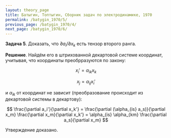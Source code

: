 ```yaml
---
layout: theory_page
title: Батыгин, Топтыгин, Сборник задач по электродинамике, 1970
permalink: /batygin_1970/5/
previous_page: /batygin_1970/4/
next_page: /batygin_1970/6/
---
```


**Задача 5**. Доказать, что $\partial a_i/\partial x_k$ есть тензор второго ранга.

**Решение**. Найдём его в штрихованной декартовой системе координат, учитывая, что координаты преобрразуются по закону:

$$
x_i' = \alpha_{ik} x_k
$$

$$
x_j = \alpha_{ij} x_i'
$$

и $\alpha_{ik}$ от координат не зависит (преобразование происходит из декартовой системы в декартову):

$$
\frac{\partial a_i'}{\partial x_k'} = \frac{\partial (\alpha_{is} a_s)}{\partial x_m} \frac{\partial x_m}{\partial x_k'} = \alpha_{is} \alpha_{km} \frac{\partial a_s}{\partial x_m}
$$

Утверждение доказано.